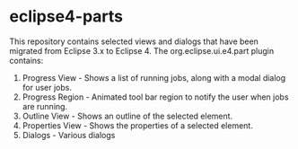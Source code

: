 eclipse4-parts
==============

This repository contains selected views and dialogs that have been migrated from Eclipse 3.x to Eclipse 4.  The org.eclipse.ui.e4.part plugin contains:
1. Progress View - Shows a list of running jobs, along with a modal dialog for user jobs.
2. Progress Region - Animated tool bar region to notify the user when jobs are running.
2. Outline View - Shows an outline of the selected element.
3. Properties View - Shows the properties of a selected element.
4. Dialogs - Various dialogs
